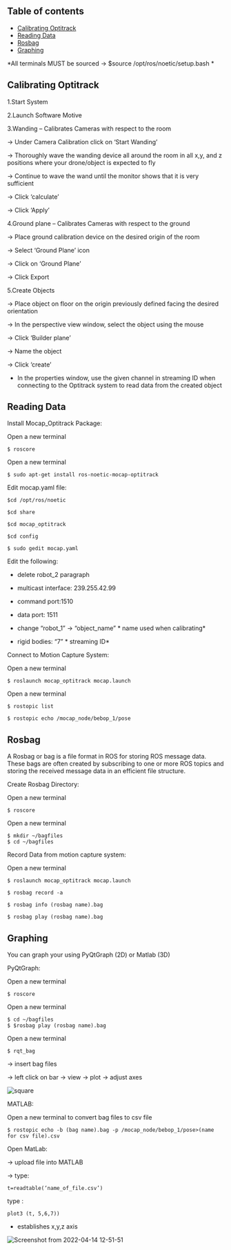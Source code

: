 ## Table of contents
* [Calibrating Optitrack](#calibrating-optitrack)
* [Reading Data](#reading-data)
* [Rosbag](#rosbag)
* [Graphing](#graphing)

*All terminals MUST be sourced -> $source /opt/ros/noetic/setup.bash * 
## Calibrating Optitrack
1.Start System  

2.Launch Software Motive  

3.Wanding – Calibrates Cameras with respect to the room 

-> Under Camera Calibration click on ‘Start Wanding’ 

-> Thoroughly wave the wanding device all around the room in all x,y, and z positions where your drone/object is expected to fly 

-> Continue to wave the wand until the monitor shows that it is very sufficient  

-> Click ‘calculate’ 

-> Click ‘Apply’ 

4.Ground plane – Calibrates Cameras with respect to the ground  

-> Place ground calibration device on the desired origin of the room  

-> Select ‘Ground Plane’ icon 

-> Click on ‘Ground Plane’ 

-> Click Export 

5.Create Objects 

-> Place object on floor on the origin previously defined facing the desired orientation 

-> In the perspective view window, select the object using the mouse 

-> Click ‘Builder plane’ 

-> Name the object  

-> Click ‘create’ 

* In the properties window, use the given channel in streaming ID when connecting to the Optitrack system to read data from 
the created object 
	
## Reading Data

Install Mocap_Optitrack Package:

Open a new terminal  

```
$ roscore
```
Open a new terminal 
```
$ sudo apt-get install ros-noetic-mocap-optitrack 
```
Edit mocap.yaml file: 
```
$cd /opt/ros/noetic 

$cd share  

$cd mocap_optitrack 

$cd config  

$ sudo gedit mocap.yaml 
```
Edit the following: 

- delete robot_2 paragraph  

- multicast interface: 239.255.42.99 

- command port:1510 

- data port: 1511 

- change “robot_1” -> “object_name” * name used when calibrating*  

- rigid bodies: “7” * streaming ID*  



Connect to Motion Capture System:


Open a new terminal 
```
$ roslaunch mocap_optitrack mocap.launch 
```
Open a new terminal 
```
$ rostopic list 

$ rostopic echo /mocap_node/bebop_1/pose 
```

## Rosbag
A Rosbag or bag is a file format in ROS for storing ROS message data. These bags are often created by
subscribing to one or more ROS topics and storing the received message data in an efficient file structure. 

Create Rosbag Directory: 

Open a new terminal 

```
$ roscore
```
Open a new terminal 

```
$ mkdir ~/bagfiles 
$ cd ~/bagfiles 
```
Record Data from motion capture system:  

Open a new terminal 
```
$ roslaunch mocap_optitrack mocap.launch 

$ rosbag record -a 

$ rosbag info (rosbag name).bag 

$ rosbag play (rosbag name).bag 
```

## Graphing

You can graph your using PyQtGraph (2D) or Matlab (3D) 


PyQtGraph: 

Open a new terminal  
```
$ roscore
```
Open a new terminal  
```
$ cd ~/bagfiles 
$ $rosbag play (rosbag name).bag
```
Open a new terminal  
```
$ rqt_bag
```

 -> insert bag files  

-> left click on bar
-> view 
-> plot 
-> adjust axes 

![square](https://user-images.githubusercontent.com/103215218/163457093-c041b722-3332-4cdb-a59d-a45d8d035109.png)



MATLAB:

Open a new terminal to convert bag files to csv file 
```
$ rostopic echo -b (bag name).bag -p /mocap_node/bebop_1/pose>(name for csv file).csv 
```
Open MatLab:

-> upload file into MATLAB 

-> type:
```
t=readtable(‘name_of_file.csv’) 
```
type :
```
plot3 (t, 5,6,7)) 
```
* establishes x,y,z axis 

![Screenshot from 2022-04-14 12-51-51](https://user-images.githubusercontent.com/103215218/163457482-dc991859-a14b-4ac1-8628-44d4ff070eb7.png)

